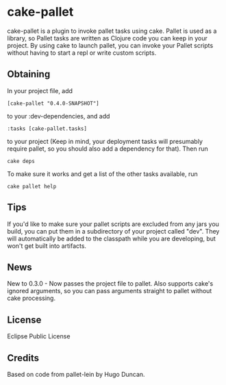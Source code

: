 cake-pallet
===========
cake-pallet is a plugin to invoke pallet tasks using cake. Pallet is used as
a library, so Pallet tasks are written as Clojure code you can keep in your
project. By using cake to launch pallet, you can invoke your Pallet scripts
without having to start a repl or write custom scripts. 

Obtaining
---------
In your project file, add 

	[cake-pallet "0.4.0-SNAPSHOT"] 

to your :dev-dependencies, and add 

	:tasks [cake-pallet.tasks] 

to your project (Keep in mind, your deployment tasks will presumably require
pallet, so you should also add a dependency for that). Then run

	cake deps

To make sure it works and get a list of the other tasks available, run

	cake pallet help

Tips
----
If you'd like to make sure your pallet scripts are excluded from any jars you
build, you can put them in a subdirectory of your project called "dev". They
will automatically be added to the classpath while you are developing, but
won't get built into artifacts.

News
----
New to 0.3.0 - Now passes the project file to pallet. Also supports cake's
ignored arguments, so you can pass arguments straight to pallet without
cake processing.

License
-------
Eclipse Public License

Credits
-------
Based on code from pallet-lein by Hugo Duncan.
